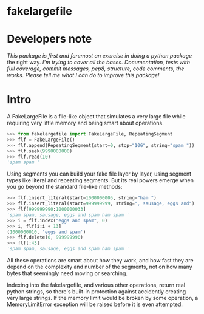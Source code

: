 fakelargefile
=============

# Developers note

*This package is first and foremost an exercise in doing a python package*
the right way. *I'm trying to cover all the bases. Documentation, tests
with full coverage, commit messages, pep8, structure, code comments, 
the works. Please tell me what I can do to improve this package!*

# Intro

A FakeLargeFile is a file-like object that simulates a very large file while
requiring very little memory and being smart about operations.

```python
>>> from fakelargefile import FakeLargeFile, RepeatingSegment
>>> flf = FakeLargeFile()
>>> flf.append(RepeatingSegment(start=0, stop="10G", string="spam "))
>>> flf.seek(9990000000)
>>> flf.read(10)
'spam spam '
```

Using segments you can build your fake file layer by layer, using segment 
types like literal and repeating segments. But its real powers emerge when
you go beyond the standard file-like methods:


```python
>>> flf.insert_literal(start=1000000005, string="ham ")
>>> flf.insert_literal(start=999999999, string=", sausage, eggs and")
>>> flf[999999990:1000000033]
'spam spam, sausage, eggs and spam ham spam '
>>> i = flf.index("eggs and spam", 0)
>>> i, flf[i:i + 13]
(1000000010, 'eggs and spam')
>>> flf.delete(0, 999999990)
>>> flf[:43]
'spam spam, sausage, eggs and spam ham spam '
```

All these operations are smart about how they work, and how fast they are
depend on the complexity and number of the segments, not on how many bytes
that seemingly need moving or searching.

Indexing into the fakelargefile, and various other operations, return real 
python strings, so there's built-in protection against accidently creating
very large strings. If the memory limit would be broken by some operation,
a MemoryLimitError exception will be raised before it is even attempted.

